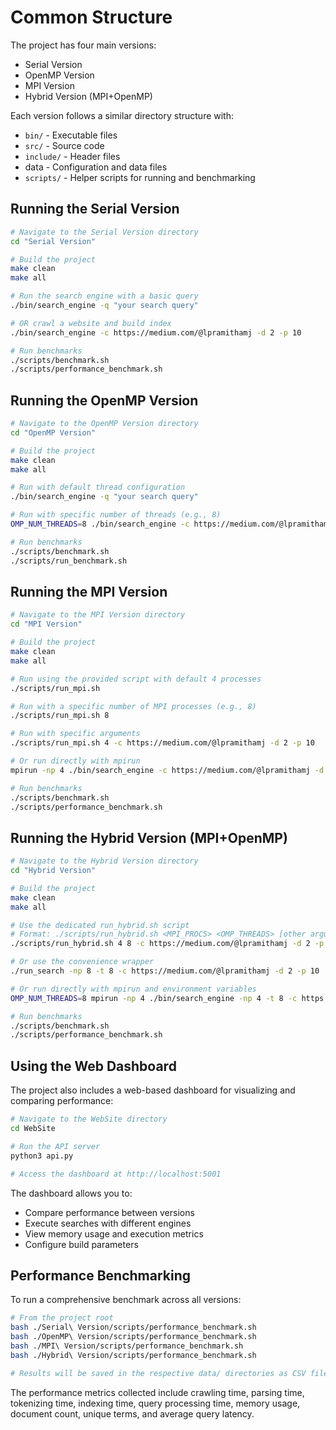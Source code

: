 # Common Structure

The project has four main versions:

- Serial Version
- OpenMP Version
- MPI Version
- Hybrid Version (MPI+OpenMP)

Each version follows a similar directory structure with:

- `bin/` - Executable files
- `src/` - Source code
- `include/` - Header files
- data - Configuration and data files
- `scripts/` - Helper scripts for running and benchmarking

## Running the Serial Version

```bash
# Navigate to the Serial Version directory
cd "Serial Version"

# Build the project
make clean
make all

# Run the search engine with a basic query
./bin/search_engine -q "your search query"

# OR crawl a website and build index
./bin/search_engine -c https://medium.com/@lpramithamj -d 2 -p 10

# Run benchmarks
./scripts/benchmark.sh
./scripts/performance_benchmark.sh
```

## Running the OpenMP Version

```bash
# Navigate to the OpenMP Version directory
cd "OpenMP Version"

# Build the project
make clean
make all

# Run with default thread configuration
./bin/search_engine -q "your search query"

# Run with specific number of threads (e.g., 8)
OMP_NUM_THREADS=8 ./bin/search_engine -c https://medium.com/@lpramithamj -d 2 -p 10

# Run benchmarks
./scripts/benchmark.sh
./scripts/run_benchmark.sh
```

## Running the MPI Version

```bash
# Navigate to the MPI Version directory
cd "MPI Version"

# Build the project
make clean
make all

# Run using the provided script with default 4 processes
./scripts/run_mpi.sh

# Run with a specific number of MPI processes (e.g., 8)
./scripts/run_mpi.sh 8

# Run with specific arguments
./scripts/run_mpi.sh 4 -c https://medium.com/@lpramithamj -d 2 -p 10

# Or run directly with mpirun
mpirun -np 4 ./bin/search_engine -c https://medium.com/@lpramithamj -d 2 -p 10

# Run benchmarks
./scripts/benchmark.sh
./scripts/performance_benchmark.sh
```

## Running the Hybrid Version (MPI+OpenMP)

```bash
# Navigate to the Hybrid Version directory
cd "Hybrid Version"

# Build the project
make clean
make all

# Use the dedicated run_hybrid.sh script
# Format: ./scripts/run_hybrid.sh <MPI_PROCS> <OMP_THREADS> [other arguments]
./scripts/run_hybrid.sh 4 8 -c https://medium.com/@lpramithamj -d 2 -p 10

# Or use the convenience wrapper
./run_search -np 8 -t 8 -c https://medium.com/@lpramithamj -d 2 -p 10

# Or run directly with mpirun and environment variables
OMP_NUM_THREADS=8 mpirun -np 4 ./bin/search_engine -np 4 -t 8 -c https://medium.com/@lpramithamj -d 2 -p 10

# Run benchmarks
./scripts/benchmark.sh
./scripts/performance_benchmark.sh
```

## Using the Web Dashboard

The project also includes a web-based dashboard for visualizing and comparing performance:

```bash
# Navigate to the WebSite directory
cd WebSite

# Run the API server
python3 api.py

# Access the dashboard at http://localhost:5001
```

The dashboard allows you to:

- Compare performance between versions
- Execute searches with different engines
- View memory usage and execution metrics
- Configure build parameters

## Performance Benchmarking

To run a comprehensive benchmark across all versions:

```bash
# From the project root
bash ./Serial\ Version/scripts/performance_benchmark.sh
bash ./OpenMP\ Version/scripts/performance_benchmark.sh
bash ./MPI\ Version/scripts/performance_benchmark.sh
bash ./Hybrid\ Version/scripts/performance_benchmark.sh

# Results will be saved in the respective data/ directories as CSV files
```

The performance metrics collected include crawling time, parsing time, tokenizing time, indexing time, query processing time, memory usage, document count, unique terms, and average query latency.
